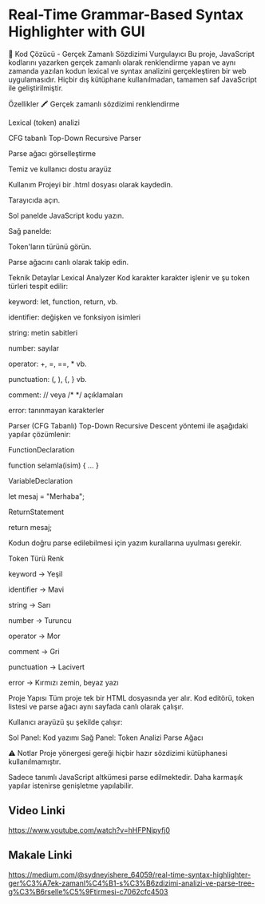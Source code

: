 # Real-Time Grammar-Based Syntax Highlighter with GUI
🎯 Kod Çözücü - Gerçek Zamanlı Sözdizimi Vurgulayıcı
Bu proje, JavaScript kodlarını yazarken gerçek zamanlı olarak renklendirme yapan ve aynı zamanda yazılan kodun lexical ve syntax analizini gerçekleştiren bir web uygulamasıdır. Hiçbir dış kütüphane kullanılmadan, tamamen saf JavaScript ile geliştirilmiştir.


 Özellikler
🖍 Gerçek zamanlı sözdizimi renklendirme

 Lexical (token) analizi

 CFG tabanlı Top-Down Recursive Parser

 Parse ağacı görselleştirme

 Temiz ve kullanıcı dostu arayüz


 Kullanım
Projeyi bir .html dosyası olarak kaydedin.

Tarayıcıda açın.

Sol panelde JavaScript kodu yazın.

Sağ panelde:

Token'ların türünü görün.

Parse ağacını canlı olarak takip edin.


 Teknik Detaylar
Lexical Analyzer
Kod karakter karakter işlenir ve şu token türleri tespit edilir:

keyword:  let, function, return, vb.

identifier:  değişken ve fonksiyon isimleri

string:  metin sabitleri

number:  sayılar

operator:  +, =, ==, * vb.

punctuation:  (, ), {, } vb.

comment:  // veya /* */ açıklamaları

error:  tanınmayan karakterler



Parser (CFG Tabanlı)
Top-Down Recursive Descent yöntemi ile aşağıdaki yapılar çözümlenir:

FunctionDeclaration

function selamla(isim) { ... }

VariableDeclaration

let mesaj = "Merhaba";

ReturnStatement

return mesaj;

Kodun doğru parse edilebilmesi için yazım kurallarına uyulması gerekir.



Token Türü	Renk

keyword ->	Yeşil

identifier	-> Mavi

string ->	Sarı

number ->	Turuncu

operator ->	Mor

comment ->	Gri

punctuation ->	Lacivert

error ->	Kırmızı zemin, beyaz yazı


 Proje Yapısı
Tüm proje tek bir HTML dosyasında yer alır. Kod editörü, token listesi ve parse ağacı aynı sayfada canlı olarak çalışır.


Kullanıcı arayüzü şu şekilde çalışır:

Sol Panel: Kod yazımı
Sağ Panel:
   Token Analizi
   Parse Ağacı
   
⚠ Notlar
Proje yönergesi gereği hiçbir hazır sözdizimi kütüphanesi kullanılmamıştır.

Sadece tanımlı JavaScript altkümesi parse edilmektedir. Daha karmaşık yapılar istenirse genişletme yapılabilir.

## Video Linki
https://www.youtube.com/watch?v=hHFPNjpyfj0

## Makale Linki
https://medium.com/@sydneyishere_64059/real-time-syntax-highlighter-ger%C3%A7ek-zamanl%C4%B1-s%C3%B6zdizimi-analizi-ve-parse-tree-g%C3%B6rselle%C5%9Ftirmesi-c7062cfc4503


